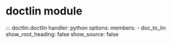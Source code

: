 # doctlin module

::: doctlin.doctlin
    handler: python
    options:
        members:
            - doc_to_lin
        show_root_heading: false
        show_source: false

